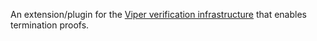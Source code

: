 An extension/plugin for the
[Viper verification infrastructure](http://www.pm.inf.ethz.ch/research/viper.html)
that enables termination proofs.
